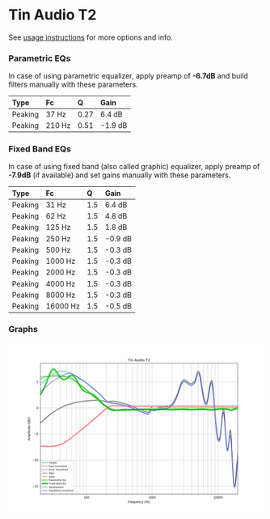 # Tin Audio T2
See [usage instructions](https://github.com/jaakkopasanen/AutoEq#usage) for more options and info.

### Parametric EQs
In case of using parametric equalizer, apply preamp of **-6.7dB** and build filters manually
with these parameters. 


| Type    | Fc     |    Q | Gain    |
|:--------|:-------|:-----|:--------|
| Peaking | 37 Hz  | 0.27 | 6.4 dB  |
| Peaking | 210 Hz | 0.51 | -1.9 dB |

### Fixed Band EQs
In case of using fixed band (also called graphic) equalizer, apply preamp of **-7.9dB**
(if available) and set gains manually with these parameters.

| Type    | Fc       |   Q | Gain    |
|:--------|:---------|:----|:--------|
| Peaking | 31 Hz    | 1.5 | 6.4 dB  |
| Peaking | 62 Hz    | 1.5 | 4.8 dB  |
| Peaking | 125 Hz   | 1.5 | 1.8 dB  |
| Peaking | 250 Hz   | 1.5 | -0.9 dB |
| Peaking | 500 Hz   | 1.5 | -0.3 dB |
| Peaking | 1000 Hz  | 1.5 | -0.3 dB |
| Peaking | 2000 Hz  | 1.5 | -0.3 dB |
| Peaking | 4000 Hz  | 1.5 | -0.3 dB |
| Peaking | 8000 Hz  | 1.5 | -0.3 dB |
| Peaking | 16000 Hz | 1.5 | -0.5 dB |

### Graphs
![](https://raw.githubusercontent.com/banbeucmas/AutoEq/master/results/banbeucmas/Tin%20Audio%20T2%20(+4%20Bass)/Tin%20Audio%20T2.png)
